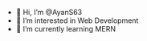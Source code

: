 - 👋 Hi, I’m @AyanS63
- 👀 I’m interested in Web Development
- 🌱 I’m currently learning MERN


<!---
AyanS63/AyanS63 is a ✨ special ✨ repository because its `README.md` (this file) appears on your GitHub profile.
You can click the Preview link to take a look at your changes.
--->

